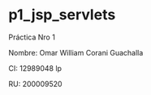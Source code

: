 # p1_jsp_servlets
Práctica Nro 1

Nombre: Omar William Corani Guachalla

CI: 12989048 lp

RU: 200009520

